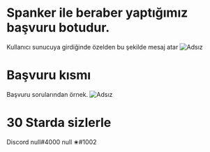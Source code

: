 # Spanker ile beraber yaptığımız başvuru botudur.

Kullanıcı sunucuya girdiğinde özelden bu şekilde mesaj atar
![Adsız](https://user-images.githubusercontent.com/60463845/126894130-ddc962ae-030e-4510-b634-3a2511986243.png)

# Başvuru kısmı

Başvuru sorularından örnek.
![Adsız](https://user-images.githubusercontent.com/60463845/126894162-84ee77f1-0973-4e0a-95b9-7ff5c7175ecc.png)

# 30 Starda sizlerle 

Discord null#4000 null ✬#1002


